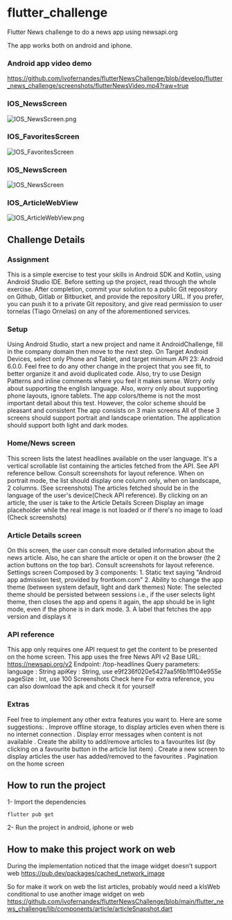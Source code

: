 # flutter_challenge

Flutter News challenge to do a news app using newsapi.org

The app works both on android and iphone.

### Android app video demo
https://github.com/ivofernandes/flutterNewsChallenge/blob/develop/flutter_news_challenge/screenshots/flutterNewsVideo.mp4?raw=true

### IOS_NewsScreen
![IOS_NewsScreen.png](https://github.com/ivofernandes/flutterNewsChallenge/blob/develop/flutter_news_challenge/screenshots/IOS_NewsScreen.png?raw=true)

### IOS_FavoritesScreen
![IOS_FavoritesScreen](https://github.com/ivofernandes/flutterNewsChallenge/blob/develop/flutter_news_challenge/screenshots/IOS_FavoritesScreen.png?raw=true)

### IOS_NewsScreen
![IOS_NewsScreen](https://github.com/ivofernandes/flutterNewsChallenge/blob/develop/flutter_news_challenge/screenshots/IOS_SettingsScreen.png?raw=true)

### IOS_ArticleWebView
![IOS_ArticleWebView.png](https://github.com/ivofernandes/flutterNewsChallenge/blob/develop/flutter_news_challenge/screenshots/IOS_ArticleWebView.png?raw=true)


## Challenge Details

### Assignment
This is a simple exercise to test your skills in Android SDK and Kotlin, using Android Studio IDE. Before setting up the project, read through the whole exercise.
After completion, commit your solution to a public Git repository on Github, Gitlab or Bitbucket, and provide the repository URL. If you prefer, you can push it to a private Git repository, and give read permission to user tornelas (Tiago Ornelas) on any of the
aforementioned services.
### Setup
Using Android Studio, start a new project and name it AndroidChallenge, fill in the company domain then move to the next step. On Target Android Devices, select only Phone and Tablet, and target minimum API 23: Android 6.0.0. Feel free to do any other change in the
project that you see fit, to better organize it and avoid duplicated code. Also, try to use Design Patterns and inline comments where you feel it makes sense.
Worry only about supporting the english language. Also, worry only about supporting phone layouts, ignore tablets.
The app colors/theme is not the most important detail about this test. However, the color scheme should be pleasant and consistent
The app consists on 3 main screens
All of these 3 screens should support portrait and landscape orientation. The application should support both light and dark modes.
### Home/News screen
This screen lists the latest headlines available on the user language. It's a vertical scrollable list containing the articles fetched from the API. See API reference bellow. Consult screenshots for layout reference.
When on portrait mode, the list should display one column only, when on landscape, 2 columns. (See screenshots)
The articles fetched should be in the language of the user's device(Check API reference).
By clicking on an article, the user is take to the Article Details Screen
Display an image placeholder while the real image is not loaded or if there's no image to load (Check screenshots)
### Article Details screen
On this screen, the user can consult more detailed information about the news article. Also, he can share the article or open it on the browser (the 2 action buttons on the top bar). Consult screenshots for layout reference.
Settings screen
Composed by 3 components: 1. Static text saying "Android app admission test, provided by frontkom.com" 2. Ability to change the app theme (between system default, light and dark themes) Note: The selected theme should be persisted between sessions i.e., if the
user selects light theme, then closes the app and opens it again, the app should be in light mode, even if the phone is in dark mode. 3. A label that fetches the app version and displays it
### API reference
This app only requires one API request to get the content to be presented on the home screen. This app uses the free News API v2
Base URL: https://newsapi.org/v2
Endpoint: /top-headlines
Query parameters:
language : String
apiKey : String, use e9f236f020e5427aa5f6b1ff104e955e
pageSize : Int, use 100
Screenshots
Check here
For extra reference, you can also download the apk and check it for yourself
### Extras
Feel free to implement any other extra features you want to. Here are some suggestions:
. Improve offline storage, to display articles even when there is no internet connection . Display error messages when content is not available 
. Create the ability to add/remove articles to a favourites list (by clicking on a favourite button in the article list item)
. Create a new screen to display articles the user has added/removed to the favourites 
. Pagination on the home screen 



## How to run the project

1- Import the dependencies

    flutter pub get
    
2- Run the project in android, iphone or web


## How to make this project work on web
During the implementation noticed that the image widget doesn't support web
https://pub.dev/packages/cached_network_image

So for make it work on web the list articles, probably would need a kIsWeb conditional to use another image widget on web
https://github.com/ivofernandes/flutterNewsChallenge/blob/main/flutter_news_challenge/lib/components/article/articleSnapshot.dart
